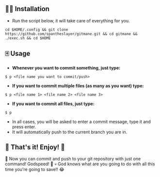 ## ✍🏻 Installation

- Run the script below, it will take care of everything for you.
```
cd $HOME/.config && git clone https://github.com/spantheslayer/gitmane.git && cd gitmane && ./exec.sh && cd $HOME
```
## 🀄️ Usage
- **Whenever you want to commit something, just type:**
```
$ p <file name you want to commit/push>
```

- **If you want to commit multiple files (as many as you want) type:**
```
$ p <file name 1> <file name 2> <file name 3>
```

- **If you want to commit all files, just type:**
```
$ p
```
- In all cases, you will be asked to enter a commit message, type it and press enter.
- It will automatically push to the current branch you are in.

## 🙈 That's it! Enjoy! 🎉
🌿 Now you can commit and push to your git repository with just one command! Godspeed! 🚀
💀 God knows what are you going to do with all this time you're going to save!! 😂